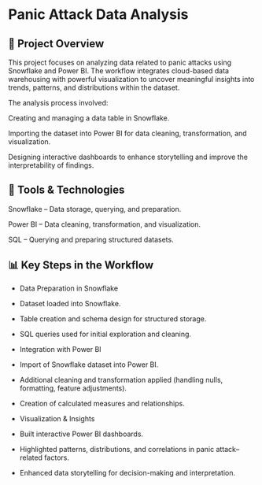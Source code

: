 # Panic Attack Data Analysis
## 📌 Project Overview

This project focuses on analyzing data related to panic attacks using Snowflake and Power BI. The workflow integrates cloud-based data warehousing with powerful visualization to uncover meaningful insights into trends, patterns, and distributions within the dataset.

The analysis process involved:

Creating and managing a data table in Snowflake.

Importing the dataset into Power BI for data cleaning, transformation, and visualization.

Designing interactive dashboards to enhance storytelling and improve the interpretability of findings.

## 🔧 Tools & Technologies

Snowflake – Data storage, querying, and preparation.

Power BI – Data cleaning, transformation, and visualization.

SQL – Querying and preparing structured datasets.

## 📊 Key Steps in the Workflow

- Data Preparation in Snowflake

- Dataset loaded into Snowflake.

- Table creation and schema design for structured storage.

- SQL queries used for initial exploration and cleaning.

- Integration with Power BI

- Import of Snowflake dataset into Power BI.

- Additional cleaning and transformation applied (handling nulls, formatting, feature adjustments).

- Creation of calculated measures and relationships.

- Visualization & Insights

- Built interactive Power BI dashboards.

- Highlighted patterns, distributions, and correlations in panic attack–related factors.

- Enhanced data storytelling for decision-making and interpretation.
